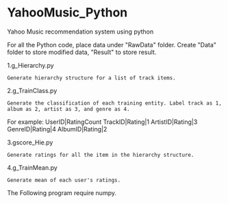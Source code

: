# YahooMusic_Python
Yahoo Music recommendation system using python

For all the Python code, place data under "RawData" folder.
Create "Data" folder to store modified data, "Result" to store result.

1.g_Hierarchy.py

	Generate hierarchy structure for a list of track items.

2.g_TrainClass.py

	Generate the classification of each training entity. Label track as 1, album as 2, artist as 3, and genre as 4.
For example:
UserID|RatingCount
TrackID|Rating|1
ArtistID|Rating|3
GenreID|Rating|4
AlbumID|Rating|2

3.gscore_Hie.py
	
	Generate ratings for all the item in the hierarchy structure.

4.g_TrainMean.py

	Generate mean of each user's ratings.

The Following program require numpy.

